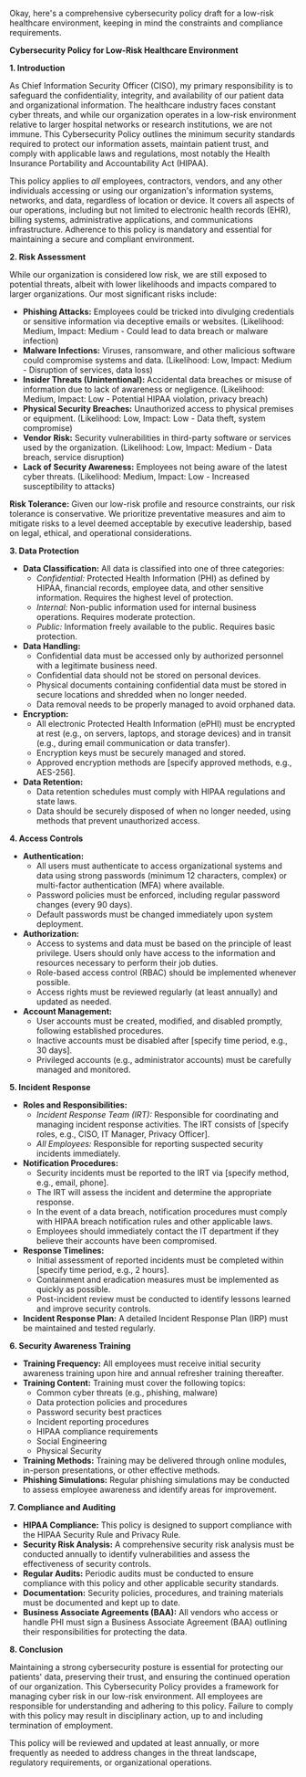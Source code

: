 Okay, here's a comprehensive cybersecurity policy draft for a low-risk healthcare environment, keeping in mind the constraints and compliance requirements.

**Cybersecurity Policy for Low-Risk Healthcare Environment**

**1. Introduction**

As Chief Information Security Officer (CISO), my primary responsibility is to safeguard the confidentiality, integrity, and availability of our patient data and organizational information. The healthcare industry faces constant cyber threats, and while our organization operates in a low-risk environment relative to larger hospital networks or research institutions, we are not immune. This Cybersecurity Policy outlines the minimum security standards required to protect our information assets, maintain patient trust, and comply with applicable laws and regulations, most notably the Health Insurance Portability and Accountability Act (HIPAA).

This policy applies to *all* employees, contractors, vendors, and any other individuals accessing or using our organization's information systems, networks, and data, regardless of location or device. It covers all aspects of our operations, including but not limited to electronic health records (EHR), billing systems, administrative applications, and communications infrastructure.  Adherence to this policy is mandatory and essential for maintaining a secure and compliant environment.

**2. Risk Assessment**

While our organization is considered low risk, we are still exposed to potential threats, albeit with lower likelihoods and impacts compared to larger organizations. Our most significant risks include:

*   **Phishing Attacks:** Employees could be tricked into divulging credentials or sensitive information via deceptive emails or websites. (Likelihood: Medium, Impact: Medium - Could lead to data breach or malware infection)
*   **Malware Infections:** Viruses, ransomware, and other malicious software could compromise systems and data. (Likelihood: Low, Impact: Medium - Disruption of services, data loss)
*   **Insider Threats (Unintentional):**  Accidental data breaches or misuse of information due to lack of awareness or negligence. (Likelihood: Medium, Impact: Low - Potential HIPAA violation, privacy breach)
*   **Physical Security Breaches:** Unauthorized access to physical premises or equipment. (Likelihood: Low, Impact: Low - Data theft, system compromise)
*   **Vendor Risk:** Security vulnerabilities in third-party software or services used by the organization. (Likelihood: Low, Impact: Medium - Data breach, service disruption)
*   **Lack of Security Awareness:** Employees not being aware of the latest cyber threats. (Likelihood: Medium, Impact: Low - Increased susceptibility to attacks)

**Risk Tolerance:** Given our low-risk profile and resource constraints, our risk tolerance is conservative. We prioritize preventative measures and aim to mitigate risks to a level deemed acceptable by executive leadership, based on legal, ethical, and operational considerations.

**3. Data Protection**

*   **Data Classification:** All data is classified into one of three categories:
    *   *Confidential:* Protected Health Information (PHI) as defined by HIPAA, financial records, employee data, and other sensitive information. Requires the highest level of protection.
    *   *Internal:* Non-public information used for internal business operations. Requires moderate protection.
    *   *Public:* Information freely available to the public. Requires basic protection.
*   **Data Handling:**
    *   Confidential data must be accessed only by authorized personnel with a legitimate business need.
    *   Confidential data should not be stored on personal devices.
    *   Physical documents containing confidential data must be stored in secure locations and shredded when no longer needed.
    *   Data removal needs to be properly managed to avoid orphaned data.
*   **Encryption:**
    *   All electronic Protected Health Information (ePHI) must be encrypted at rest (e.g., on servers, laptops, and storage devices) and in transit (e.g., during email communication or data transfer).
    *   Encryption keys must be securely managed and stored.
    *   Approved encryption methods are [specify approved methods, e.g., AES-256].
*   **Data Retention:**
    *   Data retention schedules must comply with HIPAA regulations and state laws.
    *   Data should be securely disposed of when no longer needed, using methods that prevent unauthorized access.

**4. Access Controls**

*   **Authentication:**
    *   All users must authenticate to access organizational systems and data using strong passwords (minimum 12 characters, complex) or multi-factor authentication (MFA) where available.
    *   Password policies must be enforced, including regular password changes (every 90 days).
    *   Default passwords must be changed immediately upon system deployment.
*   **Authorization:**
    *   Access to systems and data must be based on the principle of least privilege. Users should only have access to the information and resources necessary to perform their job duties.
    *   Role-based access control (RBAC) should be implemented whenever possible.
    *   Access rights must be reviewed regularly (at least annually) and updated as needed.
*   **Account Management:**
    *   User accounts must be created, modified, and disabled promptly, following established procedures.
    *   Inactive accounts must be disabled after [specify time period, e.g., 30 days].
    *   Privileged accounts (e.g., administrator accounts) must be carefully managed and monitored.

**5. Incident Response**

*   **Roles and Responsibilities:**
    *   *Incident Response Team (IRT):* Responsible for coordinating and managing incident response activities.  The IRT consists of [specify roles, e.g., CISO, IT Manager, Privacy Officer].
    *   *All Employees:*  Responsible for reporting suspected security incidents immediately.
*   **Notification Procedures:**
    *   Security incidents must be reported to the IRT via [specify method, e.g., email, phone].
    *   The IRT will assess the incident and determine the appropriate response.
    *   In the event of a data breach, notification procedures must comply with HIPAA breach notification rules and other applicable laws.
    *   Employees should immediately contact the IT department if they believe their accounts have been compromised.
*   **Response Timelines:**
    *   Initial assessment of reported incidents must be completed within [specify time period, e.g., 2 hours].
    *   Containment and eradication measures must be implemented as quickly as possible.
    *   Post-incident review must be conducted to identify lessons learned and improve security controls.
*   **Incident Response Plan:** A detailed Incident Response Plan (IRP) must be maintained and tested regularly.

**6. Security Awareness Training**

*   **Training Frequency:** All employees must receive initial security awareness training upon hire and annual refresher training thereafter.
*   **Training Content:** Training must cover the following topics:
    *   Common cyber threats (e.g., phishing, malware)
    *   Data protection policies and procedures
    *   Password security best practices
    *   Incident reporting procedures
    *   HIPAA compliance requirements
    *   Social Engineering
    *   Physical Security
*   **Training Methods:** Training may be delivered through online modules, in-person presentations, or other effective methods.
*   **Phishing Simulations:** Regular phishing simulations may be conducted to assess employee awareness and identify areas for improvement.

**7. Compliance and Auditing**

*   **HIPAA Compliance:** This policy is designed to support compliance with the HIPAA Security Rule and Privacy Rule.
*   **Security Risk Analysis:**  A comprehensive security risk analysis must be conducted annually to identify vulnerabilities and assess the effectiveness of security controls.
*   **Regular Audits:** Periodic audits must be conducted to ensure compliance with this policy and other applicable security standards.
*   **Documentation:** Security policies, procedures, and training materials must be documented and kept up to date.
*   **Business Associate Agreements (BAA):** All vendors who access or handle PHI must sign a Business Associate Agreement (BAA) outlining their responsibilities for protecting the data.

**8. Conclusion**

Maintaining a strong cybersecurity posture is essential for protecting our patients' data, preserving their trust, and ensuring the continued operation of our organization. This Cybersecurity Policy provides a framework for managing cyber risk in our low-risk environment. All employees are responsible for understanding and adhering to this policy. Failure to comply with this policy may result in disciplinary action, up to and including termination of employment.

This policy will be reviewed and updated at least annually, or more frequently as needed to address changes in the threat landscape, regulatory requirements, or organizational operations.
